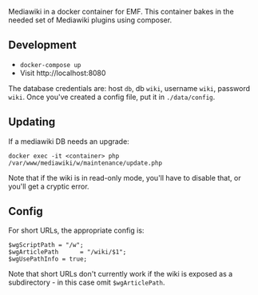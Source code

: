 Mediawiki in a docker container for EMF. This container bakes in the needed set
of Mediawiki plugins using composer.

## Development

* `docker-compose up`
* Visit http://localhost:8080

The database credentials are: host `db`, db `wiki`, username `wiki`, password `wiki`. Once
you've created a config file, put it in `./data/config`.

## Updating

If a mediawiki DB needs an upgrade:

    docker exec -it <container> php /var/www/mediawiki/w/maintenance/update.php

Note that if the wiki is in read-only mode, you'll have to disable that, or you'll
get a cryptic error.

## Config

For short URLs, the appropriate config is:

```
$wgScriptPath = "/w";
$wgArticlePath      = "/wiki/$1";
$wgUsePathInfo = true;
```

Note that short URLs don't currently work if the wiki is exposed as a subdirectory -
in this case omit `$wgArticlePath`.

